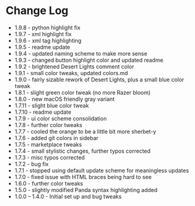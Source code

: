 # Change Log

* 1.9.8 - python highlight fix
* 1.9.7 - xml highlight fix
* 1.9.6 - xml tag highlighting
* 1.9.5 - readme update
* 1.9.4 - updated naming scheme to make more sense
* 1.9.3 - changed button highlight color and updated readme
* 1.9.2 - brightened Desert Lights comment color
* 1.9.1 - small color tweaks, updated colors.md
* 1.9.0 - fairly sizable rework of Desert Lights, plus a small blue color tweak
* 1.8.1 - slight green color tweak (no more Razer bloom)
* 1.8.0 - new macOS friendly gray variant
* 1.7.11 - slight blue color tweak
* 1.7.10 - readme update
* 1.7.9 - ui color scheme consolidation
* 1.7.8 - further color tweaks
* 1.7.7 - cooled the orange to be a little bit more sherbet-y
* 1.7.6 - added git colors in sidebar
* 1.7.5 - marketplace tweaks
* 1.7.4 - small stylistic changes, further typos corrected
* 1.7.3 - misc typos corrected
* 1.7.2 - bug fix
* 1.7.1 - stopped using default update scheme for meaningless updates
* 1.7.0 - fixed issue with HTML braces being hard to see
* 1.6.0 - further color tweaks
* 1.5.0 - slightly modified Panda syntax highlighting added
* 1.0.0 – 1.4.0 - Initial set up and bug tweaks